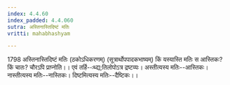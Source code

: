 ```yaml
---
index: 4.4.60
index_padded: 4.4.060
sutra: अस्तिनास्तिदिष्टं मतिः
vritti: mahabhashyam

---
```

 1798 अस्तिनास्तिदिष्टं मतिः (ठकोऽधिकरणम्) (सूत्रार्थोपपादकभाष्यम्) किं यस्यास्ति मतिः स आस्तिकः? किं चातः? चौरऽपि प्राप्नोति।। एवं तर्हि--ःथ्द्य;तिलोपोऽत्र द्रष्टव्यः। अस्तीत्यस्य मतिः--आस्तिकः। नास्तीत्यस्य मतिः--नास्तिकः। दिष्टमित्यस्य मतिः--दैष्टिकः।। 